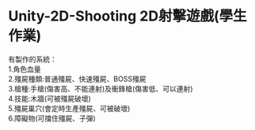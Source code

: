 # Unity-2D-Shooting 2D射擊遊戲(學生作業)
有製作的系統：\
1.角色血量\
2.殭屍種類:普通殭屍、快速殭屍、BOSS殭屍\
3.槍種:手槍(傷害高、不能連射)及衝鋒槍(傷害低、可以連射)\
4.技能:木牆(可被殭屍破壞)\
5.殭屍巢穴(會定時生產殭屍、可被破壞)\
6.障礙物(可擋住殭屍、子彈)
